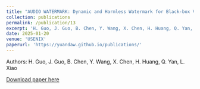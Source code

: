 ```yaml
---
title: "AUDIO WATERMARK: Dynamic and Harmless Watermark for Black-box Voice Dataset Copyright Protection"
collection: publications
permalink: /publication/13
excerpt: 'H. Guo, J. Guo, B. Chen, Y. Wang, X. Chen, H. Huang, Q. Yan, L. Xiao'
date: 2025-01-20
venue: 'USENIX'
paperurl: 'https://yuandaw.github.io/publications/'
---
```

Authors: H. Guo, J. Guo, B. Chen, Y. Wang, X. Chen, H. Huang, Q. Yan, L. Xiao

<!-- [Slides](https://yuandaw.github.io//files/SDRLite.pdf) -->

[Download paper here](https://yuandaw.github.io/publications/)

